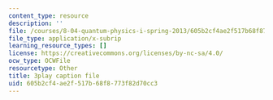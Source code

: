 ```yaml
---
content_type: resource
description: ''
file: /courses/8-04-quantum-physics-i-spring-2013/605b2cf4ae2f517b68f8773f82d70cc3_9lX2FENOe4o.srt
file_type: application/x-subrip
learning_resource_types: []
license: https://creativecommons.org/licenses/by-nc-sa/4.0/
ocw_type: OCWFile
resourcetype: Other
title: 3play caption file
uid: 605b2cf4-ae2f-517b-68f8-773f82d70cc3
---
```

